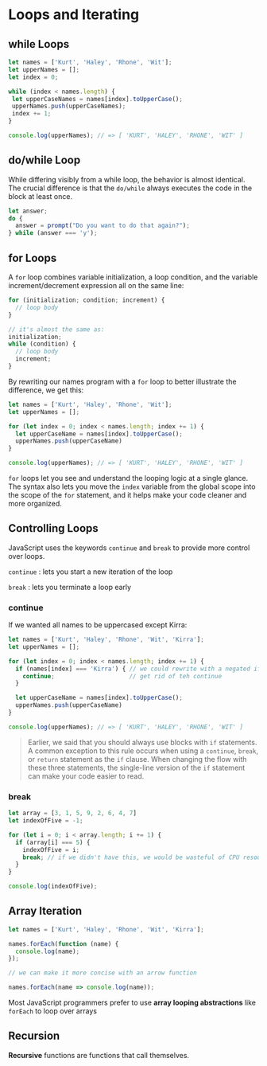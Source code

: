 # Loops and Iterating #

## while Loops ##

 ```js
let names = ['Kurt', 'Haley', 'Rhone', 'Wit'];
let upperNames = [];
let index = 0;

while (index < names.length) {
  let upperCaseNames = names[index].toUpperCase();
  upperNames.push(upperCaseNames);
  index += 1;
}

console.log(upperNames); // => [ 'KURT', 'HALEY', 'RHONE', 'WIT' ]
 ```

## do/while Loop ##

While differing visibly from a while loop, the behavior is almost identical. The crucial difference is that the `do/while` always executes the code in the block at least once.

```js
let answer;
do {
  answer = prompt("Do you want to do that again?");
} while (answer === 'y');
```

## for Loops ##

A `for` loop combines variable initialization, a loop condition, and the variable increment/decrement expression all on the same line:

```js
for (initialization; condition; increment) {
  // loop body
}

// it's almost the same as:
initialization;
while (condition) {
  // loop body
  increment;
}
```

By rewriting our names program with a `for` loop to better illustrate the difference, we get this:

```js
let names = ['Kurt', 'Haley', 'Rhone', 'Wit'];
let upperNames = [];

for (let index = 0; index < names.length; index += 1) {
  let upperCaseName = names[index].toUpperCase();
  upperNames.push(upperCaseName)
}

console.log(upperNames); // => [ 'KURT', 'HALEY', 'RHONE', 'WIT' ]
```

`for` loops let you see and understand the looping logic at a single glance. The syntax also lets you move the `index` variable from the global scope into the scope of the `for` statement, and it helps make your code cleaner and more organized.

## Controlling Loops ##

JavaScript uses the keywords `continue` and `break` to provide more control over loops.

`continue`
: lets you start a new iteration of the loop

`break`
: lets you terminate a loop early

### continue ###

If we wanted all names to be uppercased except Kirra:

```js
let names = ['Kurt', 'Haley', 'Rhone', 'Wit', 'Kirra'];
let upperNames = [];

for (let index = 0; index < names.length; index += 1) {
  if (names[index] === 'Kirra') { // we could rewrite with a negated if condtional to
    continue;                     // get rid of teh continue
  }

  let upperCaseName = names[index].toUpperCase();
  upperNames.push(upperCaseName)
}

console.log(upperNames); // => [ 'KURT', 'HALEY', 'RHONE', 'WIT' ]
```

> Earlier, we said that you should always use blocks with `if` statements. A common exception to this rule occurs when using a `continue`, `break`, or `return` statement as the `if` clause. When changing the flow with these three statements, the single-line version of the `if` statement can make your code easier to read.

### break ###

```js
let array = [3, 1, 5, 9, 2, 6, 4, 7]
let indexOfFive = -1;

for (let i = 0; i < array.length; i += 1) {
  if (array[i] === 5) {
    indexOfFive = i;
    break; // if we didn't have this, we would be wasteful of CPU resources
  }
}

console.log(indexOfFive);
```

## Array Iteration ##

```js
let names = ['Kurt', 'Haley', 'Rhone', 'Wit', 'Kirra'];

names.forEach(function (name) {
  console.log(name);
});

// we can make it more concise with an arrow function

names.forEach(name => console.log(name));
```

Most JavaScript programmers prefer to use **array looping abstractions** like `forEach` to loop over arrays

## Recursion ##

**Recursive** functions are functions that call themselves.
